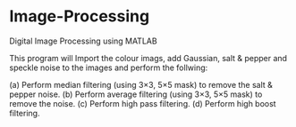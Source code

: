 # Image-Processing
Digital Image Processing using MATLAB

This program will Import the colour imags, add Gaussian, salt & pepper and speckle noise to
the images and perform the follwing:

(a) Perform median filtering (using 3×3, 5×5 mask) to remove the salt & pepper noise.
(b) Perform average filtering (using 3×3, 5×5 mask) to remove the noise.
(c) Perform high pass filtering.
(d) Perform high boost filtering.
